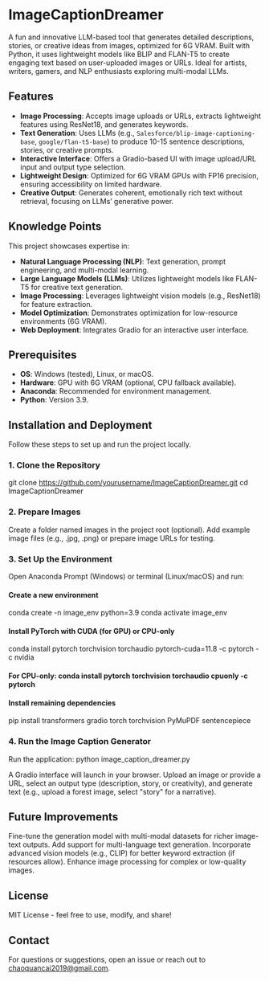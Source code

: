 # ImageCaptionDreamer
A fun and innovative LLM-based tool that generates detailed descriptions, stories, or creative ideas from images, optimized for 6G VRAM. Built with Python, it uses lightweight models like BLIP and FLAN-T5 to create engaging text based on user-uploaded images or URLs. Ideal for artists, writers, gamers, and NLP enthusiasts exploring multi-modal LLMs.

## Features
- **Image Processing**: Accepts image uploads or URLs, extracts lightweight features using ResNet18, and generates keywords.
- **Text Generation**: Uses LLMs (e.g., `Salesforce/blip-image-captioning-base`, `google/flan-t5-base`) to produce 10-15 sentence descriptions, stories, or creative prompts.
- **Interactive Interface**: Offers a Gradio-based UI with image upload/URL input and output type selection.
- **Lightweight Design**: Optimized for 6G VRAM GPUs with FP16 precision, ensuring accessibility on limited hardware.
- **Creative Output**: Generates coherent, emotionally rich text without retrieval, focusing on LLMs’ generative power.

## Knowledge Points
This project showcases expertise in:
- **Natural Language Processing (NLP)**: Text generation, prompt engineering, and multi-modal learning.
- **Large Language Models (LLMs)**: Utilizes lightweight models like FLAN-T5 for creative text generation.
- **Image Processing**: Leverages lightweight vision models (e.g., ResNet18) for feature extraction.
- **Model Optimization**: Demonstrates optimization for low-resource environments (6G VRAM).
- **Web Deployment**: Integrates Gradio for an interactive user interface.

## Prerequisites
- **OS**: Windows (tested), Linux, or macOS.
- **Hardware**: GPU with 6G VRAM (optional, CPU fallback available).
- **Anaconda**: Recommended for environment management.
- **Python**: Version 3.9.

## Installation and Deployment
Follow these steps to set up and run the project locally.

### 1. Clone the Repository
git clone https://github.com/yourusername/ImageCaptionDreamer.git
cd ImageCaptionDreamer

### 2. Prepare Images
Create a folder named images in the project root (optional).
Add example image files (e.g., .jpg, .png) or prepare image URLs for testing.

### 3. Set Up the Environment
Open Anaconda Prompt (Windows) or terminal (Linux/macOS) and run:
#### Create a new environment
conda create -n image_env python=3.9
conda activate image_env

#### Install PyTorch with CUDA (for GPU) or CPU-only
conda install pytorch torchvision torchaudio pytorch-cuda=11.8 -c pytorch -c nvidia
#### For CPU-only: conda install pytorch torchvision torchaudio cpuonly -c pytorch

#### Install remaining dependencies
pip install transformers gradio torch torchvision PyMuPDF sentencepiece

### 4. Run the Image Caption Generator
Run the application: 
python image_caption_dreamer.py

A Gradio interface will launch in your browser. Upload an image or provide a URL, select an output type (description, story, or creativity), and generate text (e.g., upload a forest image, select "story" for a narrative).


## Future Improvements
Fine-tune the generation model with multi-modal datasets for richer image-text outputs.
Add support for multi-language text generation.
Incorporate advanced vision models (e.g., CLIP) for better keyword extraction (if resources allow).
Enhance image processing for complex or low-quality images.

## License
MIT License - feel free to use, modify, and share!

## Contact
For questions or suggestions, open an issue or reach out to chaoquancai2019@gmail.com.
